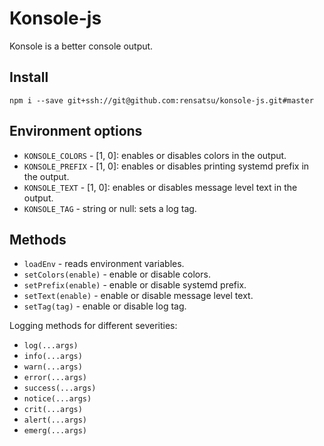 # Konsole-js

Konsole is a better console output.

## Install
`npm i --save git+ssh://git@github.com:rensatsu/konsole-js.git#master`

## Environment options
* `KONSOLE_COLORS` - [1, 0]: enables or disables colors in the output.
* `KONSOLE_PREFIX` - [1, 0]: enables or disables printing systemd prefix in the output.
* `KONSOLE_TEXT` - [1, 0]: enables or disables message level text in the output.
* `KONSOLE_TAG` - string or null: sets a log tag.

## Methods
* `loadEnv` - reads environment variables.
* `setColors(enable)` - enable or disable colors.
* `setPrefix(enable)` - enable or disable systemd prefix.
* `setText(enable)` - enable or disable message level text.
* `setTag(tag)` - enable or disable log tag.

Logging methods for different severities:
* `log(...args)`
* `info(...args)`
* `warn(...args)`
* `error(...args)`
* `success(...args)`
* `notice(...args)`
* `crit(...args)`
* `alert(...args)`
* `emerg(...args)`
